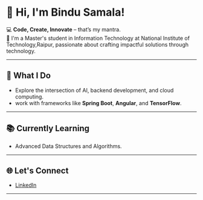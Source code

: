 # 👋 Hi, I'm Bindu Samala!  

💻 **Code, Create, Innovate** – that’s my mantra.  
🌟 I'm a Master's student in Information Technology at National Institute of Technology,Raipur, passionate about crafting impactful solutions through technology.  

---

## 🚀 What I Do    
- Explore the intersection of AI, backend development, and cloud computing.  
- work with frameworks like **Spring Boot**, **Angular**, and **TensorFlow**.  

---

## 📚 Currently Learning  
- Advanced Data Structures and Algorithms.  
 

---

## 🌐 Let's Connect  
- [LinkedIn]([https://www.linkedin.com/in/misha-kumari/](https://www.linkedin.com/in/bindu-samala-a05927169/))  
 

---
 

